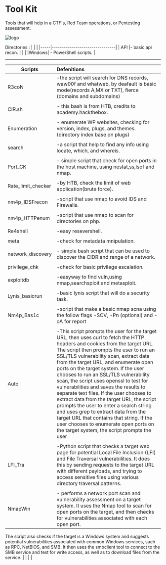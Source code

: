 # Tool Kit
Tools that will help in a CTF's, Red Team operations, or Pentesting assessment.

![logo](https://user-images.githubusercontent.com/96146875/234340251-7165ccd5-d5c0-40d0-b671-52a105b795ee.png)

             
Directories :
|     |                                |
|-----|--------------------------------|
| API |- basic api recon.              |
|                                      |
|Windows| - PowerShell scripts.        |


-----------------------------------------------------------------------------------------------------------------------

|  Scripts     |        Defenitions                                                                                    |
| ------------ |:------------------------------------------------------------------------------------------------------|
| R3coN        |-the script will search for DNS records, waw00f and whatweb, by deafault is basic mode(records A,MX or                  TXT), fierce (domains and subdomains)
|              |                                                                                                        |
| CIR.sh       | - this bash is from HTB, credits to academy.hackthebox.                                                |
|              |
| Enumeration  | - enumerate WP websites, checking for version, index, plugs, and themes. (directory index base on plugs) | [curl]       |
|              |                                                                                                        |
| search       | -a script that help to find any info using locate, which, and whereis.                                 |
|              |                                                                                                        |
| Port_CK      |  - simple script that check for open ports in the host machine, using nestat,ss,lsof and nmap.         |
|              |
|Rate_limit_checker| -by HTB, check the limit of web application(brute force).                                          |
|              |                                                                                                        |
|nm4p_IDSFrecon| -script that use nmap to avoid IDS and Firewalls.                                                      |
|              |                                                                                                        |
|nm4p_HTTPenum | -script that use nmap to scan for directories on php.                                                  |
|              |                                                                                                        |
|Re4shell      | -easy resevershell.                                                                                    |
|              |                                                                                                        |
|meta          | -check for metadata mnipulation.                                                                       |
|              |                                                                                                        |
|network_discovery| -  simple bash script that can be used to discover the CIDR and range of a network.                 |
|              |                                                                                                        |
|privilege_chk  | -check for basic privilege escalation.                                                                 |
|              |                                                                                                        |
|exploitdb     | -easyway to find vuln,using nmap,searchsploit and metasploit.                                          |
|              |                                                                                                        |
|Lynis_basicrun| -basic lynis script that will do a security task.                                                       |
|              |                                                                                                        |
|Nm4p_Bas1c    | -script that make a basic nmap scna using the follow flags -SCV, -Pn (optional) and -oA for report     |
|              |                                                                                                        |
|Auto          |-This script prompts the user for the target URL, then uses curl to fetch the HTTP headers and cookies from the target URL. The script then prompts the user to run an SSL/TLS vulnerability scan, extract data from the target URL, and enumerate open ports on the target system. If the user chooses to run an SSL/TLS vulnerability scan, the script uses openssl to test for vulnerabilities and saves the results to separate text files. If the user chooses to extract data from the target URL, the script prompts the user to enter a search string and uses grep to extract data from the target URL that contains that string. If the user chooses to enumerate open ports on the target system, the script prompts the user|
|               |                                                                                                       |
|LFI_Tra        | -Python script that checks a target web page for potential Local File Inclusion (LFI) and File Traversal vulnerabilities. It does this by sending requests to the target URL with different payloads, and trying to access sensitive files using various directory traversal patterns.|
|               |                                                                                                       |
| NmapWin       |- performs a network port scan and vulnerability assessment on a target system. It uses the Nmap tool to scan for open ports on the target, and then checks for vulnerabilities associated with each open port.

The script also checks if the target is a Windows system and suggests potential vulnerabilities associated with common Windows services, such as RPC, NetBIOS, and SMB. It then uses the smbclient tool to connect to the SMB service and test for write access, as well as to download files from the service. |
|                |                                                                                                       |
